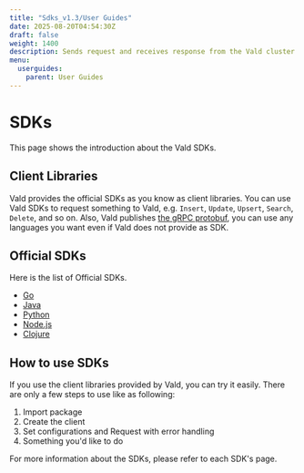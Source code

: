 ```yaml
---
title: "Sdks_v1.3/User Guides"
date: 2025-08-20T04:54:30Z
draft: false
weight: 1400
description: Sends request and receives response from the Vald cluster
menu:
  userguides:
    parent: User Guides
---
```


# SDKs

This page shows the introduction about the Vald SDKs.

## Client Libraries

Vald provides the official SDKs as you know as client libraries.
You can use Vald SDKs to request something to Vald, e.g. `Insert`, `Update`, `Upsert`, `Search`, `Delete`, and so on.
Also, Vald publishes [the gRPC protobuf](https://github.com/vdaas/vald/tree/master/apis/proto/v1), you can use any languages you want even if Vald does not provide as SDK.

## Official SDKs

Here is the list of Official SDKs.

- [Go](https://github.com/vdaas/vald-client-go)
- [Java](https://github.com/vdaas/vald-client-java)
- [Python](https://github.com/vdaas/vald-client-python)
- [Node.js](https://github.com/vdaas/vald-client-node)
- [Clojure](https://github.com/vdaas/vald-client-clj)

## How to use SDKs

If you use the client libraries provided by Vald, you can try it easily.
There are only a few steps to use like as following:

1. Import package
1. Create the client
1. Set configurations and Request with error handling
1. Something you'd like to do

For more information about the SDKs, please refer to each SDK's page.

